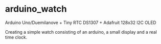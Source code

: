 # arduino_watch
Arduino Uno/Duemilanove + Tiny RTC DS1307 + Adafruit 128x32 I2C OLED

Creating a simple watch consisting of an arduino, a small display and a real time clock.
